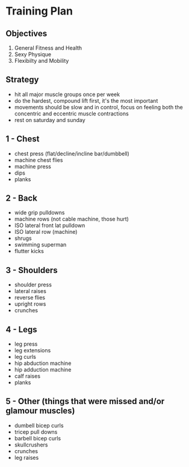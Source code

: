 # Training Plan

## Objectives
1. General Fitness and Health
2. Sexy Physique
3. Flexibilty and Mobility

## Strategy
- hit all major muscle groups once per week
- do the hardest, compound lift first, it's the most important
- movements should be slow and in control, focus on feeling both the concentric and eccentric muscle contractions
- rest on saturday and sunday

## 1 - Chest
- chest press (flat/decline/incline bar/dumbbell)
- machine chest flies
- machine press
- dips
- planks

## 2 - Back
- wide grip pulldowns
- machine rows (not cable machine, those hurt)
- ISO lateral front lat pulldown
- ISO lateral row (machine)
- shrugs
- swimming superman
- flutter kicks

## 3 - Shoulders
- shoulder press
- lateral raises
- reverse flies
- upright rows
- crunches

## 4 - Legs
- leg press
- leg extensions
- leg curls
- hip abduction machine
- hip adduction machine
- calf raises
- planks

## 5 - Other (things that were missed and/or glamour muscles)
- dumbell bicep curls
- tricep pull downs
- barbell bicep curls
- skullcrushers
- crunches
- leg raises